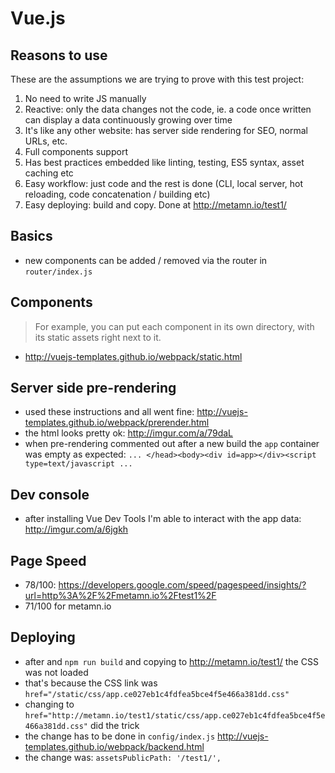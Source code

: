 # Vue.js

## Reasons to use

These are the assumptions we are trying to prove with this test project:

1. No need to write JS manually
2. Reactive: only the data changes not the code, ie. a code once written can display a data continuously growing over time
3. It's like any other website: has server side rendering for SEO, normal URLs, etc.
4. Full components support
5. Has best practices embedded like linting, testing, ES5 syntax, asset caching etc
6. Easy workflow: just code and the rest is done (CLI, local server, hot reloading, code concatenation / building etc)
7. Easy deploying: build and copy. Done at http://metamn.io/test1/



## Basics

- new components can be added / removed via the router in `router/index.js`



## Components

> For example, you can put each component in its own directory, with its static assets right next to it.
- http://vuejs-templates.github.io/webpack/static.html



## Server side pre-rendering

- used these instructions and all went fine: http://vuejs-templates.github.io/webpack/prerender.html
- the html looks pretty ok: http://imgur.com/a/79daL
- when pre-rendering commented out after a new build the `app` container was empty as expected: `... </head><body><div id=app></div><script type=text/javascript ...`


## Dev console

- after installing Vue Dev Tools I'm able to interact with the app data: http://imgur.com/a/6jgkh


## Page Speed

- 78/100: https://developers.google.com/speed/pagespeed/insights/?url=http%3A%2F%2Fmetamn.io%2Ftest1%2F
- 71/100 for metamn.io


## Deploying

- after and `npm run build` and copying to http://metamn.io/test1/ the CSS was not loaded
- that's because the CSS link was `href="/static/css/app.ce027eb1c4fdfea5bce4f5e466a381dd.css"`
- changing to `href="http://metamn.io/test1/static/css/app.ce027eb1c4fdfea5bce4f5e466a381dd.css"` did the trick
- the change has to be done in `config/index.js` http://vuejs-templates.github.io/webpack/backend.html
- the change was: `assetsPublicPath: '/test1/',`
